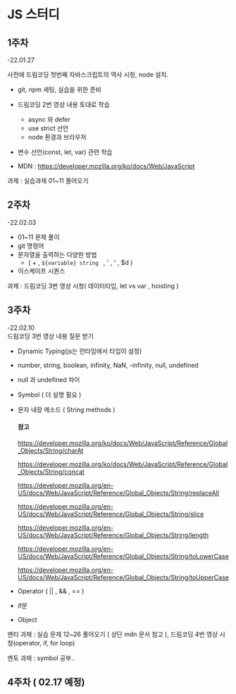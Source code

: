 # JS 스터디

## 1주차


-22.01.27

사전에 드림코딩 첫번째 자바스크립트의 역사 시청, node 설치.

- git, npm 세팅, 실습을 위한 준비
- 드림코딩 2번 영상 내용 토대로 학습

  - async 와 defer
  - use strict 선언
  - node 환경과 브라우저

- 변수 선언(const, let, var) 관련 학습
- MDN : https://developer.mozilla.org/ko/docs/Web/JavaScript

과제 : 실습과제 01~11 풀어오기

## 2주차


-22.02.03

- 01~11 문제 풀이
- git 명령어
- 문자열을 출력하는 다양한 방법
  - ( + , `${variable} string ` , ' , ' , $d )
- 이스케이프 시퀀스

과제 : 드림코딩 3번 영상 시청( 데이터타입, let vs var , hoisting )

## 3주차


-22.02.10  
드림코딩 3번 영상 내용 질문 받기

- Dynamic Typing(js는 런타임에서 타입이 설정)
- number, string, boolean, infinity, NaN, -infinity, null, undefined

- null 과 undefined 차이

- Symbol ( 더 설명 필요 )

- 문자 내장 메소드 ( String methods )

  #### 참고

  https://developer.mozilla.org/ko/docs/Web/JavaScript/Reference/Global_Objects/String/charAt

  https://developer.mozilla.org/ko/docs/Web/JavaScript/Reference/Global_Objects/String/concat

  https://developer.mozilla.org/en-US/docs/Web/JavaScript/Reference/Global_Objects/String/replaceAll

  https://developer.mozilla.org/en-US/docs/Web/JavaScript/Reference/Global_Objects/String/slice

  https://developer.mozilla.org/en-US/docs/Web/JavaScript/Reference/Global_Objects/String/length

  https://developer.mozilla.org/en-US/docs/Web/JavaScript/Reference/Global_Objects/String/toLowerCase

  https://developer.mozilla.org/en-US/docs/Web/JavaScript/Reference/Global_Objects/String/toUpperCase

- Operator ( || , && , == )
- if문
- Object

멘티 과제 : 실습 문제 12~26 풀어오기 ( 상단 mdn 문서 참고 ), 드림코딩 4번 영상 시청(operator, if, for loop)

멘토 과제 : symbol 공부..

## 4주차 ( 02.17 예정)

